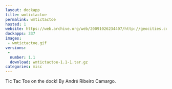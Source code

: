 ```yaml
---
layout: dockapp
title: wmtictactoe
permalink: wmtictactoe
hosted: 1
website: https://web.archive.org/web/20091026234407/http://geocities.com/dborca/
dockapps: 337
images:
 - wmtictactoe.gif
versions:
 -
  number: 1.1
  download: wmtictactoe-1.1-1.tar.gz
categories: misc
---
```

Tic Tac Toe on the dock!  By André Ribeiro Camargo.
